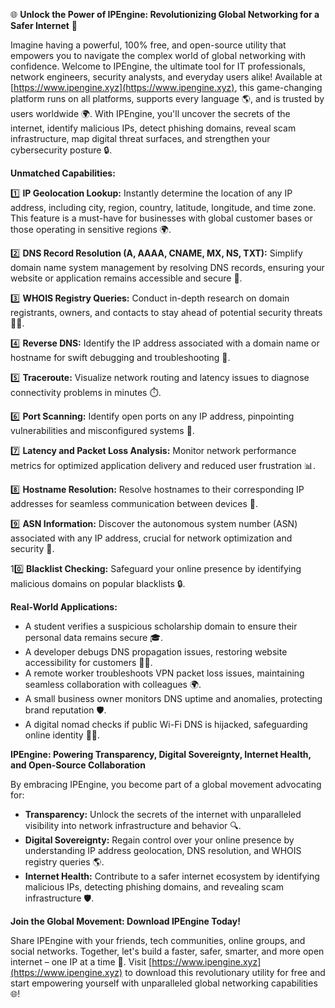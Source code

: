 🌐 **Unlock the Power of IPEngine: Revolutionizing Global Networking for a Safer Internet** 🚀

Imagine having a powerful, 100% free, and open-source utility that empowers you to navigate the complex world of global networking with confidence. Welcome to IPEngine, the ultimate tool for IT professionals, network engineers, security analysts, and everyday users alike! Available at [https://www.ipengine.xyz](https://www.ipengine.xyz), this game-changing platform runs on all platforms, supports every language 🌎, and is trusted by users worldwide 🌍. With IPEngine, you'll uncover the secrets of the internet, identify malicious IPs, detect phishing domains, reveal scam infrastructure, map digital threat surfaces, and strengthen your cybersecurity posture 🔒.

**Unmatched Capabilities:**

1️⃣ **IP Geolocation Lookup:** Instantly determine the location of any IP address, including city, region, country, latitude, longitude, and time zone. This feature is a must-have for businesses with global customer bases or those operating in sensitive regions 🌍.

2️⃣ **DNS Record Resolution (A, AAAA, CNAME, MX, NS, TXT):** Simplify domain name system management by resolving DNS records, ensuring your website or application remains accessible and secure 🔑.

3️⃣ **WHOIS Registry Queries:** Conduct in-depth research on domain registrants, owners, and contacts to stay ahead of potential security threats 🕵️‍♂️.

4️⃣ **Reverse DNS:** Identify the IP address associated with a domain name or hostname for swift debugging and troubleshooting 🔩.

5️⃣ **Traceroute:** Visualize network routing and latency issues to diagnose connectivity problems in minutes ⏱️.

6️⃣ **Port Scanning:** Identify open ports on any IP address, pinpointing vulnerabilities and misconfigured systems 🔌.

7️⃣ **Latency and Packet Loss Analysis:** Monitor network performance metrics for optimized application delivery and reduced user frustration 📊.

8️⃣ **Hostname Resolution:** Resolve hostnames to their corresponding IP addresses for seamless communication between devices 📡.

9️⃣ **ASN Information:** Discover the autonomous system number (ASN) associated with any IP address, crucial for network optimization and security 🔌.

10️⃣ **Blacklist Checking:** Safeguard your online presence by identifying malicious domains on popular blacklists 🔒.

**Real-World Applications:**

* A student verifies a suspicious scholarship domain to ensure their personal data remains secure 🎓.
* A developer debugs DNS propagation issues, restoring website accessibility for customers 👨‍💻.
* A remote worker troubleshoots VPN packet loss issues, maintaining seamless collaboration with colleagues 🌍.
* A small business owner monitors DNS uptime and anomalies, protecting brand reputation 🛡️.
* A digital nomad checks if public Wi-Fi DNS is hijacked, safeguarding online identity 🕵️‍♂️.

**IPEngine: Powering Transparency, Digital Sovereignty, Internet Health, and Open-Source Collaboration**

By embracing IPEngine, you become part of a global movement advocating for:

* **Transparency:** Unlock the secrets of the internet with unparalleled visibility into network infrastructure and behavior 🔍.
* **Digital Sovereignty:** Regain control over your online presence by understanding IP address geolocation, DNS resolution, and WHOIS registry queries 🌎.
* **Internet Health:** Contribute to a safer internet ecosystem by identifying malicious IPs, detecting phishing domains, and revealing scam infrastructure 🛡️.

**Join the Global Movement: Download IPEngine Today!**

Share IPEngine with your friends, tech communities, online groups, and social networks. Together, let's build a faster, safer, smarter, and more open internet – one IP at a time 🔑. Visit [https://www.ipengine.xyz](https://www.ipengine.xyz) to download this revolutionary utility for free and start empowering yourself with unparalleled global networking capabilities 🌐!